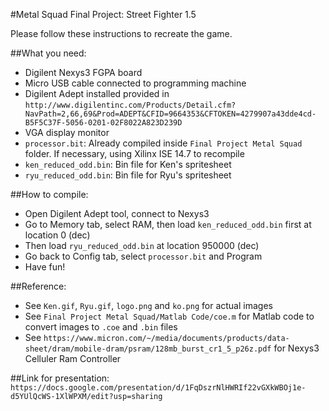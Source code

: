 #Metal Squad Final Project: Street Fighter 1.5

Please follow these instructions to recreate the game.

##What you need:
- Digilent Nexys3 FGPA board
- Micro USB cable connected to programming machine
- Digilent Adept installed provided in `http://www.digilentinc.com/Products/Detail.cfm?NavPath=2,66,69&Prod=ADEPT&CFID=9664353&CFTOKEN=4279907a43dde4cd-B5F5C37F-5056-0201-02F8022A823D239D`
- VGA display monitor
- `processor.bit`: Already compiled inside `Final Project Metal Squad` folder. If necessary, using Xilinx ISE 14.7 to recompile
- `ken_reduced_odd.bin`: Bin file for Ken's spritesheet
- `ryu_reduced_odd.bin`: Bin file for Ryu's spritesheet

##How to compile:
- Open Digilent Adept tool, connect to Nexys3
- Go to Memory tab, select RAM, then load `ken_reduced_odd.bin` first at location 0 (dec)
- Then load `ryu_reduced_odd.bin` at location 950000 (dec)
- Go back to Config tab, select `processor.bit` and Program
- Have fun!

##Reference:
- See `Ken.gif`, `Ryu.gif`, `logo.png` and `ko.png` for actual images
- See `Final Project Metal Squad/Matlab Code/coe.m` for Matlab code to convert images to `.coe` and `.bin` files
- See `https://www.micron.com/~/media/documents/products/data-sheet/dram/mobile-dram/psram/128mb_burst_cr1_5_p26z.pdf` for Nexys3 Celluler Ram Controller

##Link for presentation:
`https://docs.google.com/presentation/d/1FqDszrNlHWRIf22vGXkWBOj1e-d5YUlQcWS-1XlWPXM/edit?usp=sharing` 




